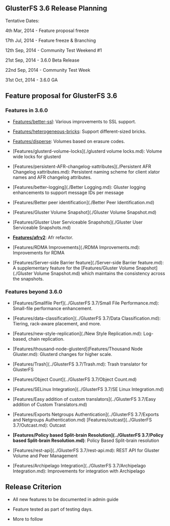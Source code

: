 GlusterFS 3.6 Release Planning
------------------------------

Tentative Dates:

4th Mar, 2014 - Feature proposal freeze

17th Jul, 2014 - Feature freeze & Branching

12th Sep, 2014 - Community Test Weekend \#1

21st Sep, 2014 - 3.6.0 Beta Release

22nd Sep, 2014 - Community Test Week

31st Oct, 2014 - 3.6.0 GA

Feature proposal for GlusterFS 3.6
----------------------------------

### Features in 3.6.0

-   [Features/better-ssl](./better-ssl.md):
     Various improvements to SSL support.

-   [Features/heterogeneous-bricks](./heterogeneous-bricks.md):
     Support different-sized bricks.

-   [Features/disperse](./disperse.md):
     Volumes based on erasure codes.

-   [Features/glusterd-volume-locks](./glusterd volume locks.md):
     Volume wide locks for glusterd

-   [Features/persistent-AFR-changelog-xattributes](./Persistent AFR Changelog xattributes.md):
     Persistent naming scheme for client xlator names and AFR changelog
    attributes.

-   [Features/better-logging](./Better Logging.md):
     Gluster logging enhancements to support message IDs per message

-   [Features/Better peer identification](./Better Peer Identification.md)

-   [Features/Gluster Volume Snapshot](./Gluster Volume Snapshot.md)

-   [Features/Gluster User Serviceable Snapshots](./Gluster User Serviceable Snapshots.md)

-   **[Features/afrv2](./afrv2.md)**: Afr refactor.

-   [Features/RDMA Improvements](./RDMA Improvements.md):
     Improvements for RDMA

-   [Features/Server-side Barrier feature](./Server-side Barrier feature.md):
     A supplementary feature for the
    [Features/Gluster Volume Snapshot](./Gluster Volume Snapshot.md) which maintains the consistency across the snapshots.

### Features beyond 3.6.0

-   [Features/Smallfile Perf](../GlusterFS 3.7/Small File Performance.md):
     Small-file performance enhancement.

-   [Features/data-classification](../GlusterFS 3.7/Data Classification.md):
     Tiering, rack-aware placement, and more.

-   [Features/new-style-replication](./New Style Replication.md):
     Log-based, chain replication.

-   [Features/thousand-node-glusterd](Features/Thousand Node Gluster.md):
     Glusterd changes for higher scale.

-   [Features/Trash](../GlusterFS 3.7/Trash.md):
     Trash translator for GlusterFS

-   [Features/Object Count](../GlusterFS 3.7/Object Count.md)
-   [Features/SELinux Integration](../GlusterFS 3.7/SE Linux Integration.md)
-   [Features/Easy addition of custom translators](../GlusterFS 3.7/Easy addition of Custom Translators.md)
-   [Features/Exports Netgroups Authentication](../GlusterFS 3.7/Exports and Netgroups Authentication.md)
    [Features/outcast](../GlusterFS 3.7/Outcast.md): Outcast

-   **[Features/Policy based Split-brain Resolution](../GlusterFS 3.7/Policy based Split-brain Resolution.md)**: Policy Based
Split-brain resolution

-   [Features/rest-api](../GlusterFS 3.7/rest-api.md):
     REST API for Gluster Volume and Peer Management

-   [Features/Archipelago Integration](../GlusterFS 3.7/Archipelago Integration.md):
     Improvements for integration with Archipelago

Release Criterion
-----------------

-   All new features to be documented in admin guide

-   Feature tested as part of testing days.

-   More to follow